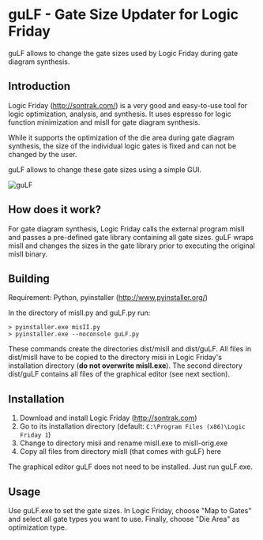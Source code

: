 guLF - Gate Size Updater for Logic Friday
=========================================

guLF allows to change the gate sizes used by Logic Friday during gate diagram
synthesis.

Introduction
------------

Logic Friday (http://sontrak.com/) is a very good and easy-to-use tool for
logic optimization, analysis, and synthesis. It uses espresso for logic
function minimization and misII for gate diagram synthesis. 

While it supports the optimization of the die area during gate diagram
synthesis, the size of the individual logic gates is fixed and can not be
changed by the user.

guLF allows to change these gate sizes using a simple GUI.

![guLF](https://ifte-eda.github.io/guLF/guLF.png)

How does it work?
-----------------

For gate diagram synthesis, Logic Friday calls the external program misII and
passes a pre-defined gate library containing all gate sizes. guLF wraps misII
and changes the sizes in the gate library prior to executing the original misII
binary.

Building
--------

Requirement: Python, pyinstaller (http://www.pyinstaller.org/)

In the directory of misII.py and guLF.py run:
```
> pyinstaller.exe misII.py
> pyinstaller.exe --noconsole guLF.py
```

These commands create the directories dist/misII and dist/guLF. All files in
dist/misII have to be copied to the directory misii in Logic Friday's
installation directory (**do not overwrite misII.exe**). The second directory
dist/guLF contains all files of the graphical editor (see next section).

Installation
------------

1. Download and install Logic Friday (http://sontrak.com)
2. Go to its installation directory (default: `C:\Program Files (x86)\Logic Friday 1`)
3. Change to directory misii and rename misII.exe to misII-orig.exe
3. Copy all files from directory misII (that comes with guLF) here

The graphical editor guLF does not need to be installed. Just run guLF.exe.

Usage
-----

Use guLF.exe to set the gate sizes. In Logic Friday, choose "Map to Gates" and
select all gate types you want to use. Finally, choose "Die Area" as
optimization type.


